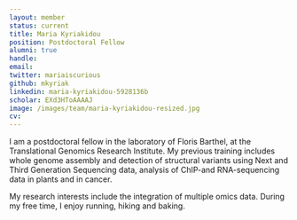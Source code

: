 ```yaml
---
layout: member
status: current
title: Maria Kyriakidou
position: Postdoctoral Fellow
alumni: true
handle:
email: 
twitter: mariaiscurious
github: mkyriak
linkedin: maria-kyriakidou-5928136b
scholar: EXd3HToAAAAJ
image: /images/team/maria-kyriakidou-resized.jpg
cv:
---
```


I am a postdoctoral fellow in the laboratory of Floris Barthel, at the Translational Genomics Research Institute. My previous training includes whole genome assembly and detection of structural variants using Next and Third Generation Sequencing data, analysis of ChIP-and RNA-sequencing data in plants and in cancer.

My research interests include the integration of multiple omics data. During my free time, I enjoy running, hiking and baking.